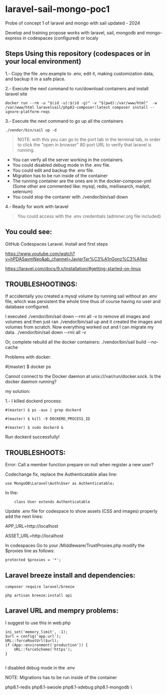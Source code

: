 # laravel-sail-mongo-poc1

Probe of concept 1 of laravel and mongo with sail updated - 2024

Develop and training propose works with laravel, sail, mongodb and mongo-express in codespaces (configured) or localy 

## Steps Using this repository (codespaces or in your local environment)

1.- Copy the file .env.example to .env, edit it, making customization data, and backup it in a safe place.  

2.- Execute the next command to run/download containers and install laravel site

`
docker run --rm -u "$(id -u):$(id -g)" -v "$(pwd):/var/www/html"  -w /var/www/html laravelsail/php82-composer:latest composer install --ignore-platform-reqs
`

3.- Execute the next command to go up all the containers

`./vendor/bin/sail up -d`

> NOTE: with this you can go to the port tab in the terminal tab, in order to click the "open in browser" 80 port URL to verify that laravel is running.
* You can verfy all the server working in the containers.
* You could disabled debug mode in the .env file.
* You could edit and backup the .env file.
* Migration has to be run inside of the container
* The running container are the ones are in the docker-compose-yml (Some other are commented like: mysql, redis, meilisearch, mailpit, selenium)
* You could stop the contaner with ./vendor/bin/sail down

4.- Ready for work with laravel

> You could access with the .env credentials (adminer.org file included)

## You could see:

GitHub Codespaces Laravel. Install and first steps

https://www.youtube.com/watch?v=hPDASavmNeo&ab_channel=JavierTer%C3%A1nGonz%C3%A1lez

https://laravel.com/docs/9.x/installation/#getting-started-on-linux

## TROUBLESHOOTINGS:

If accidentally you created a mysql volume by running sail without an .env file, which was persistent the whole time thus of course having no user and database configured.

I executed ./vendor/bin/sail down --rmi all -v to remove all images and volumes and then just ran ./vendor/bin/sail up and it created the images and volumes from scratch. 
Now everything worked out and I can migrate my data.
./vendor/bin/sail down --rmi all -v

Or, complete rebuild all the docker containers:
./vendor/bin/sail build --no-cache

Problems with docker:

#(master) $ docker ps

Cannot connect to the Docker daemon at unix:///var/run/docker.sock. Is the docker daemon running?

my solution:

1.- I killed dockerd process:

`#(master) $ ps -aux | grep dockerd`

`#(master) $ kill -9 DOCKERD_PROCESS_ID`

`#(master) $ sudo dockerd &`

Run dockerd successfully!

## TROUBLESHOOTS:

Error: Call a member function prepare on null when register a new user?

Codechange fix, replace the Authenticatable alias line:

`
	use MongoDB\Laravel\Auth\User as Authenticatable;
`

In the:

`    
	class User extends Authenticatable
`

Update .env file for codespace to show assets (CSS and images) properly add the next lines:


APP_URL=http://localhost

ASSET_URL=http://localhost


In codespaces Go to your /Middleware/TrustProxies.php modify the $proxies line as follows:

`
protected $proxies = '*';
`

## Laravel breeze install and dependencies:

`
composer require laravel/breeze
`

`
php artisan breeze:install api
`

## Laravel URL and mempry problems:

I suggest to use this in web.php 


```
ini_set('memory_limit', -1);
$url = config('app.url');
URL::forceRootUrl($url);
if (App::environment('production')) {  
    URL::forceScheme('https');  
}
 ```

##

I disabled debug mode in the .env

NOTE: Migrations has to be run inside of the container
        
php8.1-redis php8.1-swoole php8.1-xdebug php8.1-mongodb \